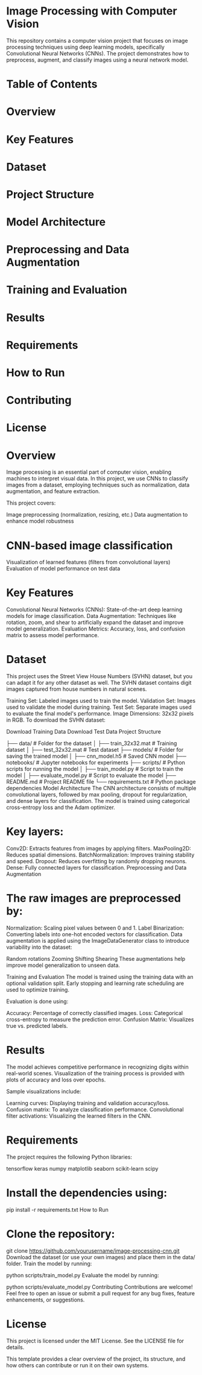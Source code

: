# Image Processing with Computer Vision
This repository contains a computer vision project that focuses on image processing techniques using deep learning models, specifically Convolutional Neural Networks (CNNs). The project demonstrates how to preprocess, augment, and classify images using a neural network model.

# Table of Contents
# Overview
# Key Features
# Dataset
# Project Structure
# Model Architecture
# Preprocessing and Data Augmentation
# Training and Evaluation
# Results
# Requirements
# How to Run
# Contributing
# License
# Overview
Image processing is an essential part of computer vision, enabling machines to interpret visual data. In this project, we use CNNs to classify images from a dataset, employing techniques such as normalization, data augmentation, and feature extraction.

This project covers:

Image preprocessing (normalization, resizing, etc.)
Data augmentation to enhance model robustness
# CNN-based image classification
Visualization of learned features (filters from convolutional layers)
Evaluation of model performance on test data
# Key Features
Convolutional Neural Networks (CNNs): State-of-the-art deep learning models for image classification.
Data Augmentation: Techniques like rotation, zoom, and shear to artificially expand the dataset and improve model generalization.
Evaluation Metrics: Accuracy, loss, and confusion matrix to assess model performance.
# Dataset
This project uses the Street View House Numbers (SVHN) dataset, but you can adapt it for any other dataset as well. The SVHN dataset contains digit images captured from house numbers in natural scenes.

Training Set: Labeled images used to train the model.
Validation Set: Images used to validate the model during training.
Test Set: Separate images used to evaluate the final model's performance.
Image Dimensions: 32x32 pixels in RGB.
To download the SVHN dataset:

Download Training Data
Download Test Data
Project Structure

├── data/                   # Folder for the dataset
│   ├── train_32x32.mat     # Training dataset
│   ├── test_32x32.mat      # Test dataset
├── models/                 # Folder for saving the trained model
│   ├── cnn_model.h5        # Saved CNN model
├── notebooks/              # Jupyter notebooks for experiments
├── scripts/                # Python scripts for running the model
│   ├── train_model.py      # Script to train the model
│   ├── evaluate_model.py   # Script to evaluate the model
├── README.md               # Project README file
└── requirements.txt        # Python package dependencies
Model Architecture
The CNN architecture consists of multiple convolutional layers, followed by max pooling, dropout for regularization, and dense layers for classification. The model is trained using categorical cross-entropy loss and the Adam optimizer.

# Key layers:

Conv2D: Extracts features from images by applying filters.
MaxPooling2D: Reduces spatial dimensions.
BatchNormalization: Improves training stability and speed.
Dropout: Reduces overfitting by randomly dropping neurons.
Dense: Fully connected layers for classification.
Preprocessing and Data Augmentation
# The raw images are preprocessed by:

Normalization: Scaling pixel values between 0 and 1.
Label Binarization: Converting labels into one-hot encoded vectors for classification.
Data augmentation is applied using the ImageDataGenerator class to introduce variability into the dataset:

Random rotations
Zooming
Shifting
Shearing
These augmentations help improve model generalization to unseen data.

Training and Evaluation
The model is trained using the training data with an optional validation split. Early stopping and learning rate scheduling are used to optimize training.

Evaluation is done using:

Accuracy: Percentage of correctly classified images.
Loss: Categorical cross-entropy to measure the prediction error.
Confusion Matrix: Visualizes true vs. predicted labels.
# Results
The model achieves competitive performance in recognizing digits within real-world scenes. Visualization of the training process is provided with plots of accuracy and loss over epochs.

Sample visualizations include:

Learning curves: Displaying training and validation accuracy/loss.
Confusion matrix: To analyze classification performance.
Convolutional filter activations: Visualizing the learned filters in the CNN.
# Requirements
The project requires the following Python libraries:

tensorflow
keras
numpy
matplotlib
seaborn
scikit-learn
scipy
# Install the dependencies using:


pip install -r requirements.txt
How to Run
# Clone the repository:

git clone https://github.com/yourusername/image-processing-cnn.git
Download the dataset (or use your own images) and place them in the data/ folder.
Train the model by running:

python scripts/train_model.py
Evaluate the model by running:

python scripts/evaluate_model.py
Contributing
Contributions are welcome! Feel free to open an issue or submit a pull request for any bug fixes, feature enhancements, or suggestions.

# License
This project is licensed under the MIT License. See the LICENSE file for details.



This template provides a clear overview of the project, its structure, and how others can contribute or run it on their own systems.





